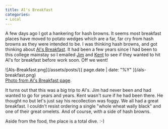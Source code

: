 ```yaml
---
title: Al's Breakfast
categories:
- Local
---
```


A few days ago I got a hankering for hash browns. It seems most breakfast places have moved to potato wedges which are a far, far cry from hash browns as they were intended to be. I was thinking hash browns, and got thinking about [Al's Breakfast](http://en.wikipedia.org/wiki/Al's_Breakfast). It had been a few years since I had been to this college mainstay so I emailed [Jim](http://www.jimbernard.net/) and [Kent](http://www.thetangens.net/) to see if they wanted to hit Al's for breakfast before work soon. Off we went!

![Als-Breakfast.png](/assets/posts/{{ page.date | date: "%Y" }}/als-breakfast.png)  
[Photo from Al's Breakfast page](http://www.tholt.com/als.html).

It turns out that this was a big trip to Al's. Jim had never been and had wanted to go for years and years. Kent wasn't sure if he had been there. He thought no but let's just say his recollection was foggy. We all had a great breakfast. I couldn't resist ordering a single "whole wheat wally black" and one of their great omelets. And of course, with a side of hash browns.

Aside from the food, the place is a total dive. :-)
